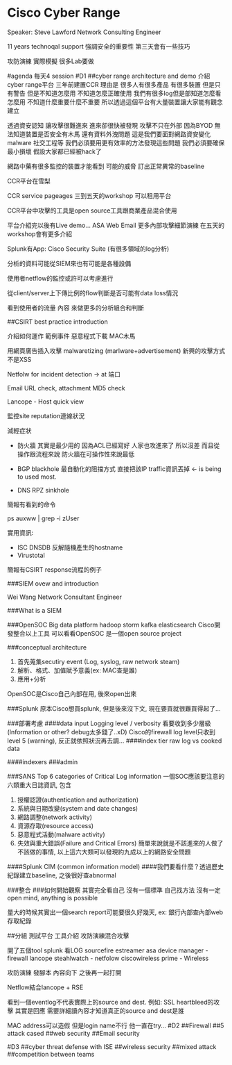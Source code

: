 # Cisco Cyber Range
Speaker: Steve Lawford
Network Consulting Engineer

11 years
technoqal support
強調安全的重要性
第三天會有一些技巧

攻防演練 實際模擬 很多Lab要做

#agenda
每天4 session
#D1
##cyber range architecture and demo
介紹cyber range平台 三年前建置CCR 理由是 很多人有很多產品 有很多裝置 但是只有警告 但是不知道怎麼用 不知道怎麼正確使用 我們有很多log但是部知道怎麼看怎麼用 不知道什麼重要什麼不重要
所以透過這個平台有大量裝置讓大家能有觀念建立

透過資安認知 讓攻擊很難進來 進來卻很快被發現
攻擊不只在外部 因為BYOD 無法知道裝置是否安全有木馬 還有資料外洩問題 這是我們要面對網路資安變化
malware 社交工程等 我們必須要用更有效率的方法發現這些問題
我們必須要確保最小損壞 假設大家都已經被hack了

網路中藥有很多監控的裝置才能看到 可能的威脅 訂出正常異常的baseline

CCR平台在雪梨

CCR service pageages
三到五天的workshop
可以租用平台


CCR平台中攻擊的工具是open source工具跟商業產品混合使用

平台介紹完以後有Live demo...
ASA Web Email
更多內部攻擊細節演練 在五天的workshop會有更多介紹

Splunk有App: Cisco Security Suite (有很多領域的log分析)

分析的資料可能從SIEM來也有可能是各種設備

使用者netflow的監控或許可以考慮進行

從client/server上下傳比例的flow判斷是否可能有data loss情況

看到使用者的流量 內容 來做更多的分析組合和判斷

##CSIRT best practice introduction

介紹如何運作
範例事件
  惡意程式下載
  MAC木馬
  
用網頁廣告插入攻擊  malwaretizing (marlware+advertisement)
新興的攻擊方式 不是XSS

Netfolw for incident detection -> at 端口

Email URL check, attachment MD5 check

Lancope - Host quick view

監控site reputation連線狀況

減輕症狀

* 防火牆
其實是最少用的 因為ACL已經寫好 人家也攻進來了 所以沒差 而且從操作跟流程來說 防火牆在可操作性來說最低

* BGP blackhole
最自動化的阻擋方式 直接把該IP traffic資訊丟掉 <- is being to used most.

* DNS RPZ sinkhole

簡報有看到的命令

   ps auxww | grep -i zUser

實用資訊:

* ISC DNSDB 反解隨機產生的hostname
* Virustotal

簡報有CSIRT response流程的例子


###SIEM ovew and introduction

Wei Wang
Network Consultant Engineer

###What is a SIEM


###OpenSOC
Big data platform
  hadoop
  storm
  kafka
  elasticsearch
Cisco開發整合以上工具 可以看看OpenSOC 是一個open source project

###conceptual architecture
1. 首先蒐集secutiry event (Log, syslog, raw network steam)
2. 解析、格式、加值賦予意義(ex: MAC查是誰)
3. 應用+分析

OpenSOC是Cisco自己內部在用, 後來open出來

###Splunk
原本Cisco想買splunk, 但是後來沒下文, 現在要買就很難買得起了...

###部署考慮
####data input
Logging level / verbosity 看要收到多少層級(Information or other? debug太多錢了..xD)
Cisco的firewall log level只收到level 5 (warning), 反正就依照狀況再去調...
####index tier
raw log vs cooked data

####indexers
###admin 

###SANS Top 6 categories of Critical Log information
一個SOC應該要注意的六類重大日誌資訊, 包含
1. 授權認證(authentication and authorization)
2. 系統與日期改變(system and date changes)
3. 網路調整(network activity)
4. 資源存取(resource access)
5. 惡意程式活動(malware activity)
6. 失效與重大錯誤(Failure and Critical Errors)
簡單來說就是不該進來的人做了不該做的事情, 以上這六大類可以發現約九成以上的網路安全問題

####Splunk CIM (common information model)
####我們要看什麼？透過歷史紀錄建立baseline, 之後很好查abnormal


###整合
###如何開始觀察
其實完全看自己 沒有一個標準 自己找方法 沒有一定
open mind, anything is possible

量大的時候其實出一個search report可能要很久好幾天, ex: 銀行內部查內部web存取紀錄

##分組 測試平台 工具介紹 攻防演練混合攻擊

開了五個tool
splunk 看LOG
sourcefire estreamer
asa device manager - firewall
lancope steahlwatch - netfolow
ciscowireless prime - Wireless

攻防演練 
發腳本 內容向下 之後再一起打開

Netflow結合lancope + RSE 

看到一個eventlog不代表實際上的source and dest. 例如: SSL heartbleed的攻擊 其實是回應 需要詳細讀內容才知道真正的source and dest是誰

MAC address可以造假 但是login name不行 他一直在try...
#D2
##Firewall
##5 attack cased
##web security
##Email security

#D3
##cyber threat defense with ISE
##wireless security
##mixed attack
##competition between teams
